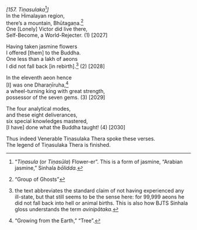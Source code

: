 *\[157. Tiṇasulaka*[^1]*\]*  
In the Himalayan region,  
there’s a mountain, Bhūtagaṇa.[^2]  
One \[Lonely\] Victor did live there,  
Self-Become, a World-Rejecter. (1) \[2027\]

Having taken jasmine flowers  
I offered \[them\] to the Buddha.  
One less than a lakh of aeons  
I did not fall back \[in rebirth\].[^3] (2) \[2028\]

In the eleventh aeon hence  
\[I\] was one Dharaṇīruha,[^4]  
a wheel-turning king with great strength,  
possessor of the seven gems. (3) \[2029\]

The four analytical modes,  
and these eight deliverances,  
six special knowledges mastered,  
\[I have\] done what the Buddha taught! (4) \[2030\]

Thus indeed Venerable Tiṇasulaka Thera spoke these verses.  
The legend of Tiṇasulaka Thera is finished.  
[^1]: “*Tiṇasula* (or *Tiṇasūla*) Flower-er”. This is a form of jasmine,
    “Arabian jasmine,” Sinhala *bōlidda.*  
[^2]: “Group of Ghosts”  
[^3]: the text abbreviates the standard claim of not having experienced
    any ill-state, but that still seems to be the sense here: for 99,999
    aeons he did not fall back into hell or animal births. This is also
    how BJTS Sinhala gloss understands the term *avinipātaka.*  
[^4]: “Growing from the Earth,” “Tree”.

